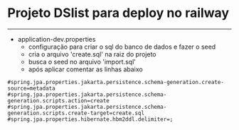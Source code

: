 # Projeto DSlist para deploy no railway

---

- application-dev.properties
  - configuração para criar o sql do banco de dados e fazer o seed
  - cria o arquivo 'create.sql' na raiz do projeto
  - busca o seed no arquivo 'import.sql'
  - após aplicar comentar as linhas abaixo

```
#spring.jpa.properties.jakarta.persistence.schema-generation.create-source=metadata
#spring.jpa.properties.jakarta.persistence.schema-generation.scripts.action=create
#spring.jpa.properties.jakarta.persistence.schema-generation.scripts.create-target=create.sql
#spring.jpa.properties.hibernate.hbm2ddl.delimiter=;
```
